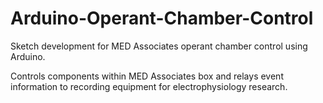 # Arduino-Operant-Chamber-Control
Sketch development for MED Associates operant chamber control using Arduino.

Controls components within MED Associates box and relays event information to recording equipment for electrophysiology research.
